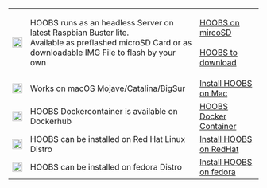 <table class="tg">
  <tr>
    <td class="tg-0pky"><img src="https://raw.githubusercontent.com/hoobs-org/hoobs-images/master/site/OS-Logos_Rasbian.jpg" width="100%"></td>
    <td class="tg-0pky"><p>HOOBS runs as an headless Server on latest Raspbian Buster lite.<br>Available as preflashed microSD Card or as downloadable IMG File to flash by your own</p>
</td>
<td class="tg-0pky">
<a href="https://hoobs.org/product/hoobs-on-microsd/">HOOBS on mircoSD</a>
<br>
<br>
<a href="https://hoobs.org/product/hoobs-to-download)/">HOOBS to download</a>
</td>
  </tr>
  <tr>
    <td class="tg-0pky"><img src="https://raw.githubusercontent.com/hoobs-org/hoobs-images/master/site/OS-Logos_mac.jpg" width="100%"></td>
    <td class="tg-0pky">Works on macOS Mojave/Catalina/BigSur
<td class="tg-0pky"><a href="https://support.hoobs.org/docs/5e763ebbe87d1e02b6c19d37">Install HOOBS on Mac</a></td>
  </tr>
  <tr>
    <td class="tg-0pky"><img src="https://raw.githubusercontent.com/hoobs-org/hoobs-images/master/site/OS-Logos_docker.jpg" width="100%"></td>
    <td class="tg-0pky">HOOBS Dockercontainer is available on Dockerhub</td>
<td class="tg-0pky"><a href="https://hub.docker.com/r/hoobs/hoobs/tags">HOOBS Docker Container</a></td>
  </tr>
  <tr>
    <td class="tg-0pky"><img src="https://raw.githubusercontent.com/hoobs-org/hoobs-images/master/site/OS-Logos_redhat.jpg" width="100%"></td>
    <td class="tg-0pky">HOOBS can be installed on Red Hat Linux Distro</td>
<td class="tg-0pky"><a href="https://support.hoobs.org/docs/5e763e95e87d1e02b6c19d36">Install HOOBS on RedHat</a></td>
  </tr>
<tr>
    <td class="tg-0pky"><img src="https://raw.githubusercontent.com/hoobs-org/hoobs-images/master/site/OS-Logos_fedora.jpg" width="100%"></td>
    <td class="tg-0pky">HOOBS can be installed on fedora Distro</td>
<td class="tg-0pky"><a href="https://support.hoobs.org/docs/5e763e95e87d1e02b6c19d36">Install HOOBS on fedora</td>
  </tr>
</table>
